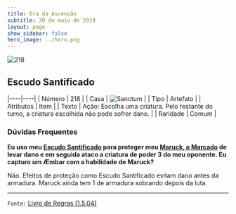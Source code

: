```yaml
---
title: Era da Ascensão
subtitle: 30 de maio de 2019
layout: page
show_sidebar: false
hero_image: ../hero.png
---
```


![218](https://cdn.keyforgegame.com/media/card_front/pt/435_218_9XGRVV6C3C9Q_pt.png)

## Escudo Santificado

|----|----|
| Número | 218 |
| Casa | ![Sanctum](https://archonarcana.com/images/thumb/c/c7/Sanctum.png/22px-Sanctum.png "Santuário") |
| Tipo | Artefato |
| Atributos | Item |
| Texto | Ação: Escolha uma criatura.  Pelo restante do turno, a criatura escolhida não pode sofrer dano. |
| Raridade | Comum |

### Dúvidas Frequentes

**Eu uso meu [Escudo Santificado](/aoa/218) para proteger meu
[Maruck, o Marcado](/aoa/220) de levar dano e em seguida ataco a
criatura de poder 3 do meu oponente. Eu capturo um Æmbar com a
habilidade de Maruck?**

Não. Efeitos de proteção como Escudo Santificado evitam dano antes
da armadura. Maruck ainda tem 1 de armadura sobrando depois da luta.

<hr/>

`Fonte:` [Livro de Regras (1.5.04)](https://drive.google.com/open?id=14pM1J8ZR_4hZbGFZt-ArQdAGsHCPEQdE)
